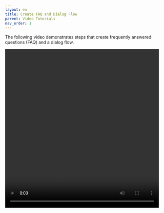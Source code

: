 ```yaml
---
layout: en
title: Create FAQ and Dialog Flow
parent: Video Tutorials
nav_order: 1
---
```


The following video demonstrates steps that create frequently answered questions (FAQ) and a dialog flow.

<video src="/assets/images/example/video/basic.mp4" width="100%" height="520px" controls="controls"></video>
